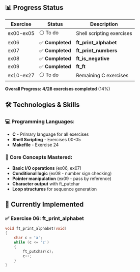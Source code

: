 ## 📊 Progress Status

| Exercise  | Status           | Description               |
| --------- | ---------------- | ------------------------- |
| ex00-ex05 | ⚪ To do         | Shell scripting exercises |
| ex06      | ✅ **Completed** | **ft_print_alphabet**     |
| ex07      | ✅ **Completed** | **ft_print_numbers**      |
| ex08      | ✅ **Completed** | **ft_is_negative**        |
| ex09      | ✅ **Completed** | **ft_ft**                 |
| ex10-ex27 | ⚪ To do         | Remaining C exercises     |

**Overall Progress: 4/28 exercises completed** (14%)

## 🛠️ Technologies & Skills

### 💻 **Programming Languages:**

- **C** - Primary language for all exercises
- **Shell Scripting** - Exercises 00-05
- **Makefile** - Exercise 24

### 🔧 **Core Concepts Mastered:**

- **Basic I/O operations** (ex06, ex07)
- **Conditional logic** (ex08 - number sign checking)
- **Pointer manipulation** (ex09 - pass by reference)
- **Character output** with ft_putchar
- **Loop structures** for sequence generation

## 🎯 Currently Implemented

### ✅ **Exercise 06: ft_print_alphabet**

```c
void ft_print_alphabet(void)
{
    char c = 'a';
    while (c <= 'z')
    {
        ft_putchar(c);
        c++;
    }
}
```
